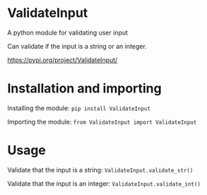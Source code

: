 # ValidateInput
A python module for validating user input

Can validate if the input is a string or an integer.

https://pypi.org/project/ValidateInput/

# Installation and importing
Installing the module:
`pip install ValidateInput`


Importing the module:
`from ValidateInput import ValidateInput`

# Usage

Validate that the input is a string:
`ValidateInput.validate_str()`

Validate that the input is an integer:
`ValidateInput.validate_int()`

